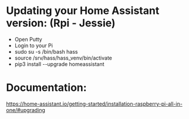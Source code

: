 # Updating your Home Assistant version: (Rpi - Jessie)

- Open Putty
 - Login to your Pi
 - sudo su -s /bin/bash hass
 - source /srv/hass/hass_venv/bin/activate
 - pip3 install --upgrade homeassistant

# Documentation:

https://home-assistant.io/getting-started/installation-raspberry-pi-all-in-one/#upgrading
